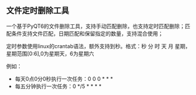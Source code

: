 ## 文件定时删除工具

一个基于PyQT6的文件删除工具，支持手动匹配删除，也支持定时匹配删除；匹配条件支持文件匹配，日期匹配和保留指定的数量，支持混合使用；

定时参数使用linux的crantab语法，额外支持到秒。格式：秒 分 时 天 月 星期，星期范围[0:6],0为星期天，6为星期六

例如：

- 每天0点0分0秒执行一次任务：0 0 0 * * *
- 每五分钟执行一次任务：0 */5 * * * *
